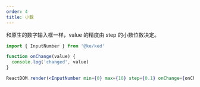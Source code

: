 ```yaml
---
order: 4
title: 小数
---
```


和原生的数字输入框一样，value 的精度由 step 的小数位数决定。

```jsx
import { InputNumber } from '@ke/ked'

function onChange(value) {
  console.log('changed', value)
}

ReactDOM.render(<InputNumber min={0} max={10} step={0.1} onChange={onChange} />, mountNode)
```
